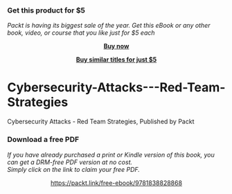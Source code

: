 
### Get this product for $5

<i>Packt is having its biggest sale of the year. Get this eBook or any other book, video, or course that you like just for $5 each</i>


<b><p align='center'>[Buy now](https://packt.link/9781838828868)</p></b>


<b><p align='center'>[Buy similar titles for just $5](https://subscription.packtpub.com/search)</p></b>


# Cybersecurity-Attacks---Red-Team-Strategies
 Cybersecurity Attacks - Red Team Strategies, Published by Packt
### Download a free PDF

 <i>If you have already purchased a print or Kindle version of this book, you can get a DRM-free PDF version at no cost.<br>Simply click on the link to claim your free PDF.</i>
<p align="center"> <a href="https://packt.link/free-ebook/9781838828868">https://packt.link/free-ebook/9781838828868 </a> </p>